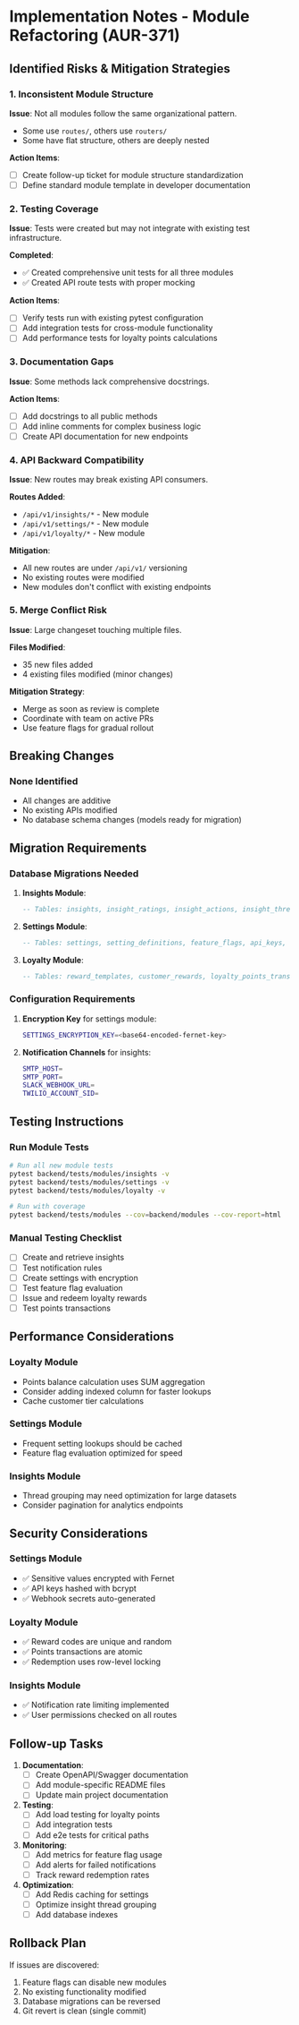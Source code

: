 # Implementation Notes - Module Refactoring (AUR-371)

## Identified Risks & Mitigation Strategies

### 1. Inconsistent Module Structure
**Issue**: Not all modules follow the same organizational pattern.
- Some use `routes/`, others use `routers/`
- Some have flat structure, others are deeply nested

**Action Items**:
- [ ] Create follow-up ticket for module structure standardization
- [ ] Define standard module template in developer documentation

### 2. Testing Coverage
**Issue**: Tests were created but may not integrate with existing test infrastructure.

**Completed**:
- ✅ Created comprehensive unit tests for all three modules
- ✅ Created API route tests with proper mocking

**Action Items**:
- [ ] Verify tests run with existing pytest configuration
- [ ] Add integration tests for cross-module functionality
- [ ] Add performance tests for loyalty points calculations

### 3. Documentation Gaps
**Issue**: Some methods lack comprehensive docstrings.

**Action Items**:
- [ ] Add docstrings to all public methods
- [ ] Add inline comments for complex business logic
- [ ] Create API documentation for new endpoints

### 4. API Backward Compatibility
**Issue**: New routes may break existing API consumers.

**Routes Added**:
- `/api/v1/insights/*` - New module
- `/api/v1/settings/*` - New module  
- `/api/v1/loyalty/*` - New module

**Mitigation**:
- All new routes are under `/api/v1/` versioning
- No existing routes were modified
- New modules don't conflict with existing endpoints

### 5. Merge Conflict Risk
**Issue**: Large changeset touching multiple files.

**Files Modified**:
- 35 new files added
- 4 existing files modified (minor changes)

**Mitigation Strategy**:
- Merge as soon as review is complete
- Coordinate with team on active PRs
- Use feature flags for gradual rollout

## Breaking Changes

### None Identified
- All changes are additive
- No existing APIs modified
- No database schema changes (models ready for migration)

## Migration Requirements

### Database Migrations Needed
1. **Insights Module**:
   ```sql
   -- Tables: insights, insight_ratings, insight_actions, insight_threads, insight_notification_rules
   ```

2. **Settings Module**:
   ```sql
   -- Tables: settings, setting_definitions, feature_flags, api_keys, webhooks, setting_history
   ```

3. **Loyalty Module**:
   ```sql
   -- Tables: reward_templates, customer_rewards, loyalty_points_transactions, reward_campaigns
   ```

### Configuration Requirements
1. **Encryption Key** for settings module:
   ```bash
   SETTINGS_ENCRYPTION_KEY=<base64-encoded-fernet-key>
   ```

2. **Notification Channels** for insights:
   ```bash
   SMTP_HOST=
   SMTP_PORT=
   SLACK_WEBHOOK_URL=
   TWILIO_ACCOUNT_SID=
   ```

## Testing Instructions

### Run Module Tests
```bash
# Run all new module tests
pytest backend/tests/modules/insights -v
pytest backend/tests/modules/settings -v
pytest backend/tests/modules/loyalty -v

# Run with coverage
pytest backend/tests/modules --cov=backend/modules --cov-report=html
```

### Manual Testing Checklist
- [ ] Create and retrieve insights
- [ ] Test notification rules
- [ ] Create settings with encryption
- [ ] Test feature flag evaluation
- [ ] Issue and redeem loyalty rewards
- [ ] Test points transactions

## Performance Considerations

### Loyalty Module
- Points balance calculation uses SUM aggregation
- Consider adding indexed column for faster lookups
- Cache customer tier calculations

### Settings Module
- Frequent setting lookups should be cached
- Feature flag evaluation optimized for speed

### Insights Module
- Thread grouping may need optimization for large datasets
- Consider pagination for analytics endpoints

## Security Considerations

### Settings Module
- ✅ Sensitive values encrypted with Fernet
- ✅ API keys hashed with bcrypt
- ✅ Webhook secrets auto-generated

### Loyalty Module
- ✅ Reward codes are unique and random
- ✅ Points transactions are atomic
- ✅ Redemption uses row-level locking

### Insights Module
- ✅ Notification rate limiting implemented
- ✅ User permissions checked on all routes

## Follow-up Tasks

1. **Documentation**:
   - [ ] Create OpenAPI/Swagger documentation
   - [ ] Add module-specific README files
   - [ ] Update main project documentation

2. **Testing**:
   - [ ] Add load testing for loyalty points
   - [ ] Add integration tests
   - [ ] Add e2e tests for critical paths

3. **Monitoring**:
   - [ ] Add metrics for feature flag usage
   - [ ] Add alerts for failed notifications
   - [ ] Track reward redemption rates

4. **Optimization**:
   - [ ] Add Redis caching for settings
   - [ ] Optimize insight thread grouping
   - [ ] Add database indexes

## Rollback Plan

If issues are discovered:
1. Feature flags can disable new modules
2. No existing functionality modified
3. Database migrations can be reversed
4. Git revert is clean (single commit)